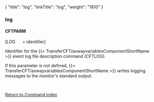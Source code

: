 {
    "title": "log",
    "linkTitle": "log",
    "weight": "1810"
}<span id="log"></span>

### log

#### CFTPARM

[LOG      = identifier]

Identifier for the {{< TransferCFT/axwayvariablesComponentShortName  >}} event
log file description command (CFTLOG).

If this parameter is not defined, {{< TransferCFT/axwayvariablesComponentShortName  >}} writes logging
messages to the monitor's standard output.

 

[Return to Command index](../../)
